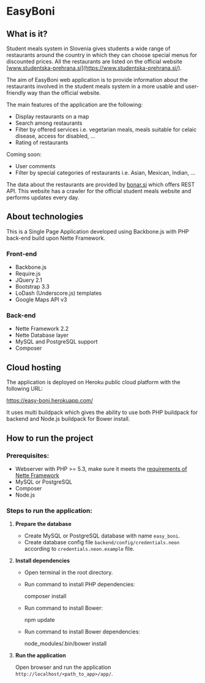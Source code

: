 EasyBoni
=========

What is it?
-----------

Student meals system in Slovenia gives students a wide range of restaurants around the country
in which they can choose special menus for discounted prices. All the restaurants are listed on
the official website [www.studentska-prehrana.si](https://www.studentska-prehrana.si/).

The aim of EasyBoni web application is to provide information about the restaurants
involved in the student meals system in a more usable and user-friendly way than the official website.

The main features of the application are the following:

- Display restaurants on a map
- Search among restaurants
- Filter by offered services i.e. vegetarian meals, meals suitable for celaic disease, access for disabled, ...
- Rating of restaurants

Coming soon:

- User comments
- Filter by special categories of restaurants i.e. Asian, Mexican, Indian, ...

The data about the restaurants are provided by [bonar.si](https://github.com/mrfoto/bonar) which offers REST API.
This website has a crawler for the official student meals website and performs updates every day.

About technologies
------------------

This is a Single Page Application developed using Backbone.js with PHP back-end build upon Nette Framework.

### Front-end

- Backbone.js
- Require.js
- JQuery 2.1
- Bootstrap 3.3
- LoDash (Underscore.js) templates
- Google Maps API v3

### Back-end

- Nette Framework 2.2
- Nette Database layer
- MySQL and PostgreSQL support
- Composer

Cloud hosting
-------------

The application is deployed on Heroku public cloud platform with the following URL:

<https://easy-boni.herokuapp.com/>

It uses multi buildpack which gives the ability to use both PHP buildpack for backend and Node.js buildpack for Bower install.

How to run the project
----------------------

### Prerequisites:

- Webserver with PHP >= 5.3, make sure it meets the [requirements of Nette Framework](http://doc.nette.org/en/2.2/requirements)
- MySQL or PostgreSQL
- Composer
- Node.js

### Steps to run the application:

1. **Prepare the database**

    - Create MySQL or PostgreSQL database with name ```easy_boni```.
    - Create database config file ```backend/config/credentials.neon``` according to ```credentials.neon.example``` file.

2. **Install dependencies**

    - Open terminal in the root directory.
    - Run command to install PHP dependencies:
        
        composer install
    - Run command to install Bower:
        
        npm update
        
    - Run command to install Bower dependencies: 
        
        node_modules/.bin/bower install
 
3. **Run the application** 
    
    Open browser and run the application ```http://localhost/<path_to_app>/app/```.
